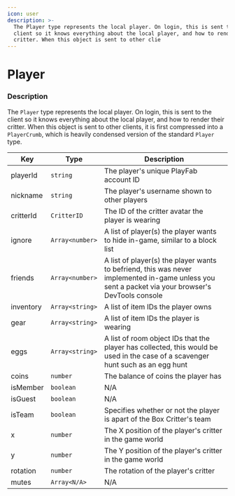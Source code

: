 ```yaml
---
icon: user
description: >-
  The Player type represents the local player. On login, this is sent to the
  client so it knows everything about the local player, and how to render their
  critter. When this object is sent to other clie
---
```


# Player

### Description

The `Player` type represents the local player. On login, this is sent to the client so it knows everything about the local player, and how to render their critter. When this object is sent to other clients, it is first compressed into a `PlayerCrumb`, which is heavily condensed version of the standard `Player` type.

| Key       | Type            | Description                                                                                                                                       |
| --------- | --------------- | ------------------------------------------------------------------------------------------------------------------------------------------------- |
| playerId  | `string`        | The player's unique PlayFab account ID                                                                                                            |
| nickname  | `string`        | The player's username shown to other players                                                                                                      |
| critterId | `CritterID`     | The ID of the critter avatar the player is wearing                                                                                                |
| ignore    | `Array<number>` | A list of player(s) the player wants to hide in-game, similar to a block list                                                                     |
| friends   | `Array<number>` | A list of player(s) the player wants to befriend, this was never implemented in-game unless you sent a packet via your browser's DevTools console |
| inventory | `Array<string>` | A list of item IDs the player owns                                                                                                                |
| gear      | `Array<string>` | A list of item IDs the player is wearing                                                                                                          |
| eggs      | `Array<string>` | A list of room object IDs that the player has collected, this would be used in the case of a scavenger hunt such as an egg hunt                   |
| coins     | `number`        | The balance of coins the player has                                                                                                               |
| isMember  | `boolean`       | N/A                                                                                                                                               |
| isGuest   | `boolean`       | N/A                                                                                                                                               |
| isTeam    | `boolean`       | Specifies whether or not the player is apart of the Box Critter's team                                                                            |
| x         | `number`        | The X position of the player's critter in the game world                                                                                          |
| y         | `number`        | The Y position of the player's critter in the game world                                                                                          |
| rotation  | `number`        | The rotation of the player's critter                                                                                                              |
| mutes     | `Array<N/A>`    | N/A                                                                                                                                               |
